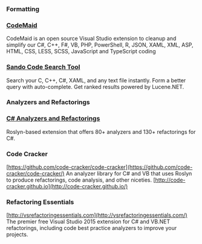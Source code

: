 ### Formatting

### [CodeMaid](http://www.codemaid.net/)
CodeMaid is an open source Visual Studio extension to cleanup and simplify our C#, C++, F#, VB, PHP, PowerShell, R, JSON, XAML, XML, ASP, HTML, CSS, LESS, SCSS, JavaScript and TypeScript coding

### [Sando Code Search Tool](https://visualstudiogallery.msdn.microsoft.com/06f39a31-20ce-408c-afee-8a02b484db1c/)
Search your C, C++, C#, XAML, and any text file instantly. Form a better query with auto-complete. Get ranked results powered by Lucene.NET.

### Analyzers and Refactorings

### [C# Analyzers and Refactorings](https://visualstudiogallery.msdn.microsoft.com/e83c5e41-92c5-42a3-80cc-e0720c621b5e?SRC=VSIDE/)
Roslyn-based extension that offers 80+ analyzers and 130+ refactorings for C#.

### Code Cracker
[https://github.com/code-cracker/code-cracker](https://github.com/code-cracker/code-cracker/)
An analyzer library for C# and VB that uses Roslyn to produce refactorings, code analysis, and other niceties. [http://code-cracker.github.io](http://code-cracker.github.io/)

### Refactoring Essentials
[http://vsrefactoringessentials.com](http://vsrefactoringessentials.com/)
The premier free Visual Studio 2015 extension for C# and VB.NET refactorings, including code best practice analyzers to improve your projects.



